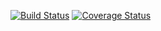 [![Build Status](https://travis-ci.com/aron123/ci-cd-demo.svg?branch=master)](https://travis-ci.com/aron123/ci-cd-demo)
[![Coverage Status](https://coveralls.io/repos/github/aron123/ci-cd-demo/badge.svg?branch=master)](https://coveralls.io/github/aron123/ci-cd-demo?branch=master)